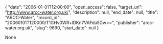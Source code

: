 {
  "date": "2006-01-01T12:00:00", 
  "open_access": false, 
  "target_url": "http://www.arcc-water.org.uk/", 
  "description": null, 
  "end_date": null, 
  "title": "ARCC-Water", 
  "record_id": "20060101T120000/T1GHv0WR+lDKn7VAFdu5Dw==", 
  "publisher": "arcc-water.org.uk", 
  "slug": 9890, 
  "start_date": null
}

None